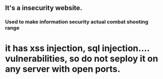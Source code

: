 ## It's a insecurity website.

### Used to make information security actual combat shooting range

# it has xss injection, sql injection.... vulnerabilities, so do not seploy it on any server with open ports.

